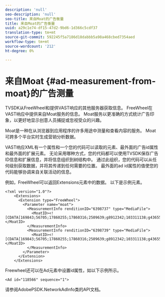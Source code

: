 ```yaml
---
description: 'null'
seo-description: 'null'
seo-title: 来自Moat的广告衡量
title: 来自Moat的广告衡量
uuid: a29c1e74-df15-47d2-9bd6-1d366c5cdf37
translation-type: tm+mt
source-git-commit: 592245f5a7186d18dabbb5a98a468cbed7354aed
workflow-type: tm+mt
source-wordcount: '212'
ht-degree: 0%

---
```



# 来自Moat {#ad-measurement-from-moat}的广告测量

TVSDK从FreeWheel和提供VAST响应的其他服务器获取信息。 FreeWheel在VAST响应中提供来自Moat服务的信息。 Moat服务以更准确的方式统计广告印象，以更好地显示创意人员捕捉或忽视受众的兴趣。

Moat是一种在从浏览器到应用程序的许多用途中测量和查看内容的服务。 Moat可跨多个平台实时生成营销分析数据。

VAST响应XML有一个属性和一个您的代码可以读取的元素、最外面的广告id属性和最外面的扩展元素。 无论采用哪种方式，您的代码都可以使用TVSDK保存广告ID信息和扩展信息，并将信息组织到树结构中。 通过此组织，您的代码可以从任何级别获取数据，并将其传递到任何需要的位置。 最外面的ad id属性的值使您的代码能够协调来自关联活动的信息。

例如，FreeWheel可以返回Extensions元素中的数据。 以下是示例元素。

```
<?xml version="1.0"?> 
    <Extensions> 
      <Extension type="FreeWheel"> 
        <Parameter name="moat"> 
          <MeasurementInfo renditionID="6398737" type="MediaFile"> 
            <MoatID><![CDATA[169843;56705;17860255;17860316;2509639;g8912342;103311138;g436558;530633]]></MoatID> 
          </MeasurementInfo> 
          <MeasurementInfo renditionID="6398739" type="MediaFile"> 
            <MoatID><![CDATA[169843;56705;17860255;17860316;2509639;g8912342;103311138;g436558;530633]]></MoatID> 
          </MeasurementInfo> 
        </Parameter> 
      </Extension> 
    </Extensions> 
```

Freewheel还可以在Ad元素中设置id属性，如以下示例所示。

```
<Ad id="118566" sequence="1">
```

请参阅AdobePSDK.NetworkAdInfo类的API文档。
